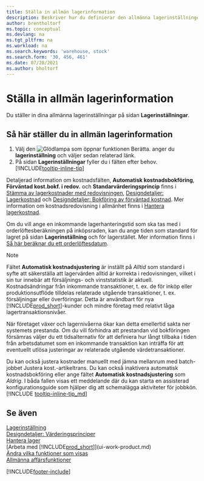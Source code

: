 ```yaml
---
title: Ställa in allmän lagerinformation
description: Beskriver hur du definierar den allmänna lagerinställningen så att du kan hantera distributionslagret och lagret.
author: brentholtorf
ms.topic: conceptual
ms.devlang: na
ms.tgt_pltfrm: na
ms.workload: na
ms.search.keywords: 'warehouse, stock'
ms.search.form: '30, 456, 461'
ms.date: 07/28/2021
ms.author: bholtorf
---
```

# <a name="set-up-general-inventory-information"></a>Ställa in allmän lagerinformation

Du ställer in dina allmänna lagerinställningar på sidan **Lagerinställningar**.

## <a name="to-set-up-general-inventory-information"></a>Så här ställer du in allmän lagerinformation

1. Välj den ![Glödlampa som öppnar funktionen Berätta.](media/ui-search/search_small.png "Berätta vad du vill göra") anger du **lagerinställning** och väljer sedan relaterad länk.
2. På sidan **Lagerinställningar** fyller du i fälten efter behov. [!INCLUDE[tooltip-inline-tip](includes/tooltip-inline-tip_md.md)]

Detaljerad information om kostnadsfälten, **Automatisk kostnadsbokföring**, **Förväntad kost.bokf. i redov.** och **Standarvärderingsprincip** finns i [Stämma av lagerkostnader med redovisningen](finance-how-to-post-inventory-costs-to-the-general-ledger.md), [Designdetaljer: Lagerkostnad](design-details-inventory-costing.md) och [Designdetaljer: Bokföring av förväntad kostnad](design-details-expected-cost-posting.md). Mer information om kostnadsredovisning i allmänhet finns i [Hantera lagerkostnad](finance-manage-inventory-costs.md).  

Om du vill ange en inkommande lagerhanteringstid som ska tas med i orderlöftesberäkningen på inköpsraden, kan du ange tiden som standard för lagret på sidan **Lagerinställning** och för lagerstället. Mer information finns i [Så här beräknar du ett orderlöftesdatum](sales-how-to-calculate-order-promising-dates.md).  

> [!NOTE]
> Fältet **Automatisk kostnadsjustering** är inställt på *Alltid* som standard i syfte att säkerställa att lagervärden alltid är korrekta i redovisningen, vilket i sin tur innebär att försäljnings- och vinststatistik är aktuell. Kostnadsändringar från inkommande transaktioner, t. ex. de för inköp eller produktionsutflöde tilldelas relaterade utgående transaktioner, t. ex. försäljningar eller överföringar. Detta är användbart för nya [!INCLUDE[prod_short](includes/prod_short.md)]-kunder och mindre företag med relativt låga lagertransaktionsnivåer.
>
> När företaget växer och lagernivåerna ökar kan detta emellertid sakta ner systemets prestanda. Om du vill förhindra att prestandan vid bokföringen försämras väljer du ett tidsalternativ för att definiera hur långt tillbaka i tiden från arbetsdatumet som en inkommande transaktion kan inträffa för att eventuellt utlösa justeringar av relaterade utgående värdetransaktioner.
>
> Du kan också justera kostnader manuellt med jämna mellanrum med batch-jobbet Justera kost.-artikeltrans. Du kan också inaktivera automatisk kostnadsbokföring eller ange fältet **Automatisk kostnadsjustering** som *Aldrig*. I båda fallen visas ett meddelande där du kan starta en assisterad konfigurationsguide som hjälper dig att schemalägga aktiviteter för jobbkön. [!INCLUDE [tooltip-inline-tip_md](includes/tooltip-inline-tip_md.md)]

## <a name="see-also"></a>Se även

[Lagerinställning](inventory-setup-inventory.md)  
[Designdetaljer: Värderingsprinciper](design-details-costing-methods.md)  
[Hantera lager](inventory-manage-inventory.md)  
[Arbeta med [!INCLUDE[prod_short](includes/prod_short.md)]](ui-work-product.md)  
[Ändra vilka funktioner som visas](ui-experiences.md)  
[Allmänna affärsfunktioner](ui-across-business-areas.md)  


[!INCLUDE[footer-include](includes/footer-banner.md)]
